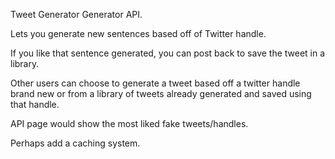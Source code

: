 Tweet Generator Generator API.

Lets you generate new sentences based off of Twitter handle.

If you like that sentence generated, you can post back to save the tweet in a library.

Other users can choose to generate a tweet based off a twitter handle brand new or from a library of tweets already generated and saved using that handle.

API page would show the most liked fake tweets/handles.

Perhaps add a caching system.